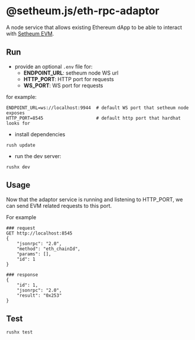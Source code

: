 # @setheum.js/eth-rpc-adaptor
A node service that allows existing Ethereum dApp to be able to interact with [Setheum EVM](https://github.com/Setheum-Labs/Setheum/tree/master/lib-serml/evm).

## Run
- provide an optional `.env` file for:
  - **ENDPOINT_URL**: setheum node WS url
  - **HTTP_PORT**: HTTP port for requests
  - **WS_PORT**: WS port for requests

for example:
```
ENDPOINT_URL=ws://localhost:9944  # default WS port that setheum node exposes
HTTP_PORT=8545                    # default http port that hardhat looks for
```

- install dependencies
```
rush update
```

- run the dev server:
```
rushx dev
```

## Usage
Now that the adaptor service is running and listening to HTTP_PORT, we can send EVM related requests to this port.

For example
```
### request
GET http://localhost:8545
{
    "jsonrpc": "2.0",
    "method": "eth_chainId",
    "params": [],
    "id": 1
}

### response
{
    "id": 1,
    "jsonrpc": "2.0",
    "result": "0x253"
}
```

## Test
`rushx test`